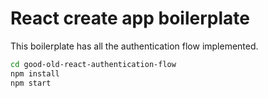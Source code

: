 # React create app boilerplate

This boilerplate has all the authentication flow implemented.

``` bash
cd good-old-react-authentication-flow
npm install
npm start
```
